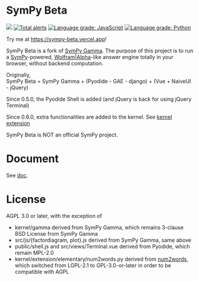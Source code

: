 # SymPy Beta
![](https://img.shields.io/github/license/eagleoflqj/sympy_beta)
[![Total alerts](https://img.shields.io/lgtm/alerts/g/eagleoflqj/sympy_beta.svg?logo=lgtm&logoWidth=18)](https://lgtm.com/projects/g/eagleoflqj/sympy_beta/alerts/)
[![Language grade: JavaScript](https://img.shields.io/lgtm/grade/javascript/g/eagleoflqj/sympy_beta.svg?logo=lgtm&logoWidth=18)](https://lgtm.com/projects/g/eagleoflqj/sympy_beta/context:javascript)
[![Language grade: Python](https://img.shields.io/lgtm/grade/python/g/eagleoflqj/sympy_beta.svg?logo=lgtm&logoWidth=18)](https://lgtm.com/projects/g/eagleoflqj/sympy_beta/context:python)

Try me at https://sympy-beta.vercel.app!

SymPy Beta is a fork of [SymPy Gamma](https://github.com/sympy/sympy_gamma). The purpose of this project is to run a [SymPy](https://github.com/sympy/sympy)-powered, [Wolfram|Alpha](https://www.wolframalpha.com)-like answer engine totally in your browser, without backend computation.

Originally,  
SymPy Beta = SymPy Gamma + (Pyodide - GAE - django) + (Vue + NaiveUI - jQuery)

Since 0.5.0, the Pyodide Shell is added (and jQuery is back for using jQuery Terminal)

Since 0.6.0, extra functionalities are added to the kernel. See [kernel extension](kernel/extension)

SymPy Beta is NOT an official SymPy project.
# Document
See [doc](doc).
# License
AGPL 3.0 or later, with the exception of
* kernel/gamma derived from SymPy Gamma, which remains 3-clause BSD License from SymPy Gamma
* src/js/{factordiagram, plot}.js derived from SymPy Gamma, same above
* public/shell.js and src/views/Terminal.vue derived from Pyodide, which remain MPL-2.0
* kernel/extension/elementary/num2words.py derived from [num2words](https://github.com/savoirfairelinux/num2words), which switched from LGPL-2.1 to GPL-3.0-or-later in order to be compatible with AGPL
